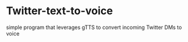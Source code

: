 # Twitter-text-to-voice
simple program that leverages gTTS to convert incoming Twitter DMs to voice
